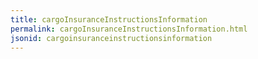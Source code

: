 ```yaml
---
title: cargoInsuranceInstructionsInformation
permalink: cargoInsuranceInstructionsInformation.html
jsonid: cargoinsuranceinstructionsinformation
---
```

